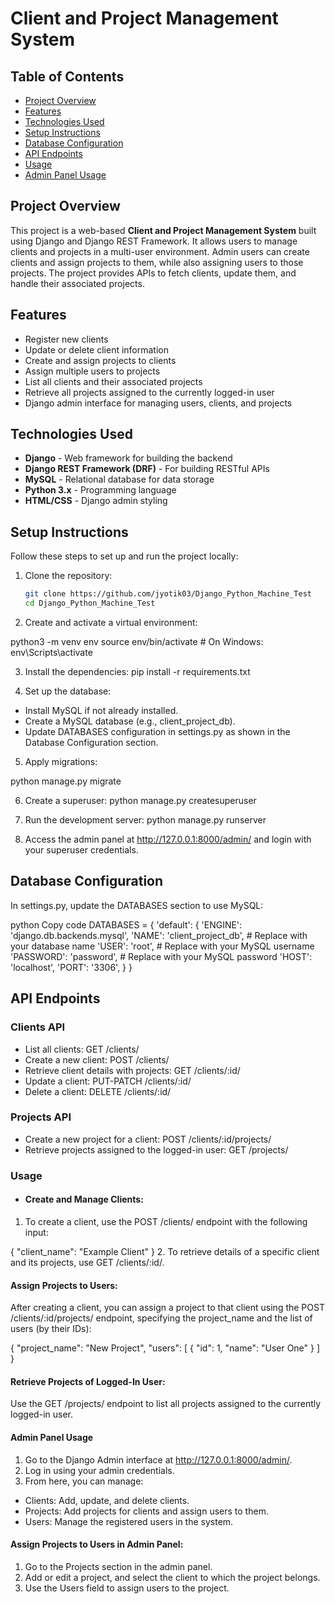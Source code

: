 # Client and Project Management System

## Table of Contents
- [Project Overview](#project-overview)
- [Features](#features)
- [Technologies Used](#technologies-used)
- [Setup Instructions](#setup-instructions)
- [Database Configuration](#database-configuration)
- [API Endpoints](#api-endpoints)
- [Usage](#usage)
- [Admin Panel Usage](#admin-panel-usage)

## Project Overview
This project is a web-based **Client and Project Management System** built using Django and Django REST Framework. It allows users to manage clients and projects in a multi-user environment. Admin users can create clients and assign projects to them, while also assigning users to those projects. The project provides APIs to fetch clients, update them, and handle their associated projects.

## Features
- Register new clients
- Update or delete client information
- Create and assign projects to clients
- Assign multiple users to projects
- List all clients and their associated projects
- Retrieve all projects assigned to the currently logged-in user
- Django admin interface for managing users, clients, and projects

## Technologies Used
- **Django** - Web framework for building the backend
- **Django REST Framework (DRF)** - For building RESTful APIs
- **MySQL** - Relational database for data storage
- **Python 3.x** - Programming language
- **HTML/CSS** - Django admin styling

## Setup Instructions
Follow these steps to set up and run the project locally:

1. Clone the repository:
   ```bash
   git clone https://github.com/jyotik03/Django_Python_Machine_Test
   cd Django_Python_Machine_Test

2. Create and activate a virtual environment:

python3 -m venv env
source env/bin/activate  # On Windows: env\Scripts\activate

3. Install the dependencies:
pip install -r requirements.txt

4. Set up the database:

- Install MySQL if not already installed.
- Create a MySQL database (e.g., client_project_db).
- Update DATABASES configuration in settings.py as shown in the Database Configuration section.
5. Apply migrations:

python manage.py migrate

6. Create a superuser:
python manage.py createsuperuser

7. Run the development server:
python manage.py runserver

8. Access the admin panel at http://127.0.0.1:8000/admin/ and login with your superuser credentials.

## Database Configuration
In settings.py, update the DATABASES section to use MySQL:

python
Copy code
DATABASES = {
    'default': {
        'ENGINE': 'django.db.backends.mysql',
        'NAME': 'client_project_db',  # Replace with your database name
        'USER': 'root',  # Replace with your MySQL username
        'PASSWORD': 'password',  # Replace with your MySQL password
        'HOST': 'localhost',
        'PORT': '3306',
    }
}
## API Endpoints
### Clients API
- List all clients: GET /clients/
- Create a new client: POST /clients/
- Retrieve client details with projects: GET /clients/:id/
- Update a client: PUT-PATCH /clients/:id/
- Delete a client: DELETE /clients/:id/
### Projects API
- Create a new project for a client: POST /clients/:id/projects/
- Retrieve projects assigned to the logged-in user: GET /projects/
### Usage
- #### Create and Manage Clients:
1. To create a client, use the POST /clients/ endpoint with the following input:

{
    "client_name": "Example Client"
}
2. To retrieve details of a specific client and its projects, use GET /clients/:id/.

#### Assign Projects to Users:
After creating a client, you can assign a project to that client using the POST /clients/:id/projects/ endpoint, specifying the project_name and the list of users (by their IDs):

{
    "project_name": "New Project",
    "users": [
        {
            "id": 1,
            "name": "User One"
        }
    ]
}
#### Retrieve Projects of Logged-In User:
Use the GET /projects/ endpoint to list all projects assigned to the currently logged-in user.
#### Admin Panel Usage
1. Go to the Django Admin interface at http://127.0.0.1:8000/admin/.
2. Log in using your admin credentials.
3. From here, you can manage:
- Clients: Add, update, and delete clients.
- Projects: Add projects for clients and assign users to them.
- Users: Manage the registered users in the system.
#### Assign Projects to Users in Admin Panel:
1. Go to the Projects section in the admin panel.
2. Add or edit a project, and select the client to which the project belongs.
3. Use the Users field to assign users to the project.

